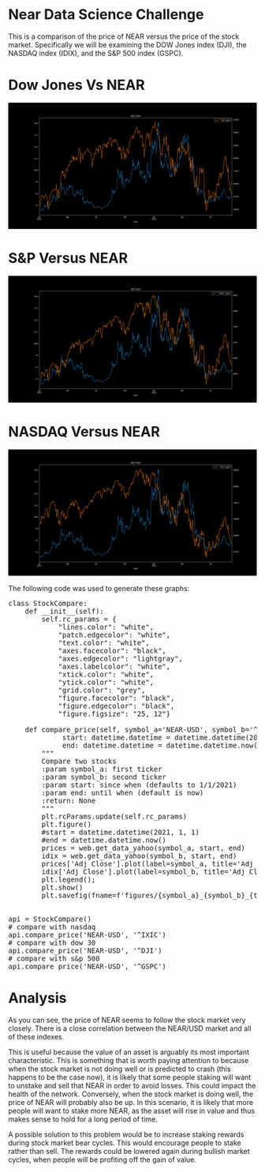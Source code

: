 # Near Data Science Challenge

<p>
This is a comparison of the price of NEAR versus the price of the stock market. Specifically we will be examining the 
DOW Jones index (DJI), the NASDAQ index (IDIX), and the S&P 500 index (GSPC). 
</p>

# Dow Jones Vs NEAR
![title](img/dji_near.png)
# S&P Versus NEAR
![title](img/gspc_near.png)
# NASDAQ Versus NEAR
![title](img/idix_near.png)

<p>
The following code was used to generate these graphs: 
</p>

<pre>
class StockCompare:
    def __init__(self):
        self.rc_params = {
            "lines.color": "white",
            "patch.edgecolor": "white",
            "text.color": "white",
            "axes.facecolor": "black",
            "axes.edgecolor": "lightgray",
            "axes.labelcolor": "white",
            "xtick.color": "white",
            "ytick.color": "white",
            "grid.color": "grey",
            "figure.facecolor": "black",
            "figure.edgecolor": "black",
            "figure.figsize": "25, 12"}

    def compare_price(self, symbol_a='NEAR-USD', symbol_b='^IXIC',
             start: datetime.datetime = datetime.datetime(2021, 1, 1),
             end: datetime.datetime = datetime.datetime.now()):
        """
        Compare two stocks
        :param symbol_a: first ticker
        :param symbol_b: second ticker
        :param start: since when (defaults to 1/1/2021)
        :param end: until when (default is now)
        :return: None
        """
        plt.rcParams.update(self.rc_params)
        plt.figure()
        #start = datetime.datetime(2021, 1, 1)
        #end = datetime.datetime.now()
        prices = web.get_data_yahoo(symbol_a, start, end)
        idix = web.get_data_yahoo(symbol_b, start, end)
        prices['Adj Close'].plot(label=symbol_a, title='Adj Close');
        idix['Adj Close'].plot(label=symbol_b, title='Adj Close', secondary_y=True);
        plt.legend();
        plt.show()
        plt.savefig(fname=f'figures/{symbol_a}_{symbol_b}_{time.time()}.png')


api = StockCompare()
# compare with nasdaq
api.compare_price('NEAR-USD', '^IXIC')
# compare with dow 30
api.compare_price('NEAR-USD', '^DJI')
# compare with s&p 500
api.compare_price('NEAR-USD', '^GSPC')
</pre>

# Analysis 
<p>
As you can see, the price of NEAR seems to follow the stock market very closely. There is a close correlation 
between the NEAR/USD market and all of these indexes.
</p>

<p>
This is useful because the value of an asset is arguably its most important characteristic. This is something that is 
worth paying attention to because when the stock market is not doing well or is predicted to crash (this happens to be 
the case now), it is likely that some people staking will want to unstake and sell that NEAR in order to avoid losses.
This could impact the health of the network. Conversely, when the stock market is doing well, the price of NEAR will 
probably also be up. In this scenario, it is likely that more people will want to stake more NEAR, as the asset will 
rise in value and thus makes sense to hold for a long period of time. 
</p>

<p>
A possible solution to this problem would be to increase staking rewards during stock market bear cycles. This would 
encourage people to stake rather than sell. The rewards could be lowered again during bullish market cycles, when people 
will be profiting off the gain of value. 
</p>
